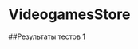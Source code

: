 # VideogamesStore
##Результаты тестов
[1](https://sun9-69.userapi.com/impg/RUyZhsTMBRU7Q-sSe96lNdiIIDruX1nPerNp9w/8KjwcAbX5EA.jpg?size=609x495&quality=96&proxy=1&sign=db0d4d6b169935169f7efe0155043aa8&type=album)
